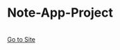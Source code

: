 <h1>Note-App-Project</h1>
<br>
<a href="https://66e14221c94e7ba050cb5341--mellow-trifle-b8577f.netlify.app">Go to Site</a>
